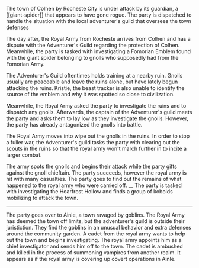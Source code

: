 The town of Colhen by Rocheste City is under attack by its guardian, a [[giant-spider]] that appears to have gone rogue. The party is dispatched to handle the situation with the local adventurer's guild that oversees the town defenses

The day after, the Royal Army from Rocheste arrives from Colhen and has a dispute with the Adventurer's Guild regarding the protection of Colhen. Meanwhile, the party is tasked with investigating a Fomorian Emblem  found with the giant spider belonging to gnolls who supposedly had from the Fomorian Army. 

The Adventurer's Guild oftentimes holds training at a nearby ruin. Gnolls usually are peaceable and leave the ruins alone, but have lately begun attacking the ruins. Kristie, the beast tracker is also unable to identify the source of the emblem and why it was spotted so close to civilization.

Meanwhile, the Royal Army asked the party to investigate the ruins and to dispatch any gnolls. Afterwards, the captain of the Adventurer's guild meets the party and asks them to lay low as they investigate the gnolls. However, the party has already antagonized the gnolls into battle.

The Royal Army moves into wipe out the gnolls in the ruins. In order to stop a fuller war, the Adventurer's guild tasks the party with clearing out the scouts in the ruins so that the royal army won't march further in to incite a larger combat.

The army spots the gnolls and begins their attack while the party gifts against the gnoll chieftain. The party succeeds, however the royal army is hit with many casualties. The party goes to find out the remains of what happened to the royal army who were carried off. 
__
The party is tasked with investigating the Hoarfrost Hollow and finds a group of kobolds mobilizing to attack the town. 
___
The party goes over to Ainle, a town ravaged by goblins. The Royal Army has deemed the town off limits, but the adventurer's guild is outside their juristiction. They find the goblins in an unusual behavior and extra defenses around the community garden. A cadet from the royal army wants to help out the town and begins investigating. The royal army appoints him as a chief investigator and sends him off to the town. The cadet is ambushed and killed in the process of summoning vampires from another realm. It appears as if the royal army is covering up covert operations in Ainle. 